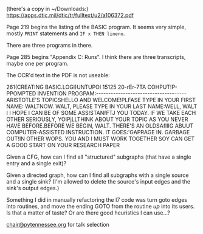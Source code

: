
(there's a copy in ~/Downloads:) https://apps.dtic.mil/dtic/tr/fulltext/u2/a106372.pdf

Page 219 begins the listing of the BASIC program. It seems very simple,
mostly `PRINT` statements and `IF x THEN lineno`.

There are three programs in there.

Page 285 begins "Appendix C: Runs". I think there are three transcripts, maybe one per program.

The OCR'd text in the PDF is not useable:

261(CREATING BASIC.LOGI)UNTUPOI 15125 20-rEr-7TA COHPUT!P-PPOMPTED INVENTION PROGPAM:-------------------------------------ARISTOTLE'S TOPICSHELLO AND WELCOME!PLFASE TYPE IN YOUR FIRST NAME: WALTNOW. WALT, PLEASE TYPE IN YOUR LAST NAME:WELL, WALT I I HOPE I CAN BE OF SOME ASS!STANfFTJ YOU TODAY. IF WE TAKE EACH OTHER SERIOUSLY, YOIPjLLTHINK ABOUT YOUR TOPIC AS YOU NEVER HAVE BEFORE.BEFORE WE BEGIN, WALT. THERE'S AN OLDSAfIlIG ABUUT COMPUTER-ASSISTED INSTRUCTION. IT GOES:'GAPRAGE IN. GARBAGE OUT!IN OTHER WOPS. YOU AND I MUST WORK TOGETHER SOY CAN GET A GOOD START ON YOUR RESEARCH PAPER


Given a CFG, how can I find all "structured" subgraphs (that have a single entry and a single exit)?

Given a directed graph, how can I find all subgraphs with a single source and a single sink? (I'm allowed to delete the source's input edges and the sink's output edges.)

Something I did in manually refactoring the I7 code was turn goto edges into routines, and move the ending GOTO from the routine *up* into its users. Is that a matter of taste? Or are there good heuristics I can use...?



chair@pytennessee.org for talk selection

